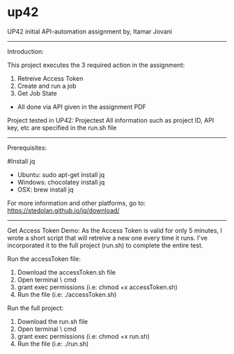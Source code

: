 # up42
UP42 initial API-automation assignment by, Itamar Jovani

---------

Introduction:

This project executes the 3 required action in the assignment:

1. Retreive Access Token
2. Create and run a job
3. Get Job State
- All done via API given in the assignment PDF

Project tested in UP42: Projectest
All information such as project ID, API key, etc are specified in the run.sh file

---------

Prerequisites:

#Install jq

 - Ubuntu: sudo apt-get install jq
 - Windows: chocolatey install jq
 - OSX: brew install jq

For more information and other platforms, go to: https://stedolan.github.io/jq/download/

---------

Get Access Token Demo:
As the Access Token is valid for only 5 minutes, I wrote a short script that will retreive a new one every time it runs.
I've incorporated it to the full project (run.sh) to complete the entire test.

Run the accessToken file:

  1. Download the accessToken.sh file
  2. Open terminal \ cmd
  3. grant exec permissions (i.e: chmod +x accessToken.sh)
  4. Run the file (i.e: ./accessToken.sh)

Run the full project:

  1. Download the run.sh file
  2. Open terminal \ cmd
  3. grant exec permissions (i.e: chmod +x run.sh)
  4. Run the file (i.e: ./run.sh)
  
  
